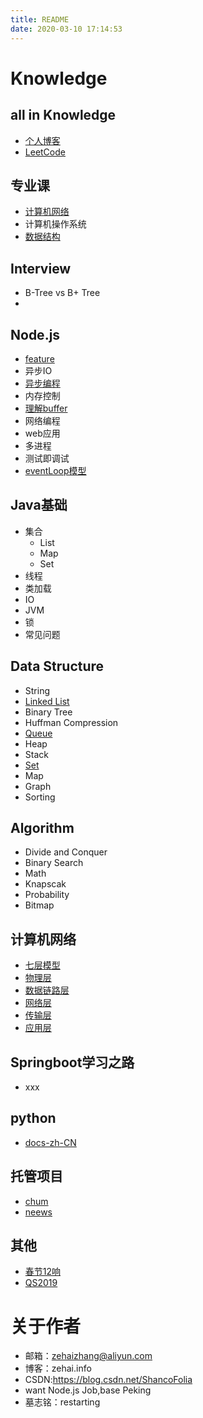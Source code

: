 ```yaml
---
title: README
date: 2020-03-10 17:14:53
---
```


# Knowledge

## all in Knowledge

- [个人博客](http://zehai.info)
- [LeetCode](http://zehai.info/categories/LeetCode/)

## 专业课

- [计算机网络](http://zehai.info/cnetwork/)
- 计算机操作系统
- [数据结构](http://zehai.info/structure/)

## Interview

- B-Tree vs B+ Tree
- 

## Node.js

- [feature](<http://zehai.info/Nodejs/#what>)
- 异步IO
- [异步编程](<http://zehai.info/Nodejs/#%E5%BC%82%E6%AD%A5%E7%BC%96%E7%A8%8B>)
- 内存控制
- [理解buffer](http://zehai.info/Nodejs/)
- 网络编程
- web应用
- 多进程
- 测试即调试
- [eventLoop模型](<http://zehai.info/Nodejs/#EventLoop>)

## Java基础

- 集合
  - List
  - Map
  - Set
- 线程
- 类加载
- IO
- JVM
- 锁
- 常见问题

## Data Structure

- String
- [Linked List](<http://zehai.info/Structure/#LinkedList>)
- Binary Tree
- Huffman Compression
- [Queue](<http://zehai.info/Structure/#Queue>)
- Heap
- Stack
- [Set](<http://zehai.info/Structure/#Set>)
- Map
- Graph
- Sorting

## Algorithm

- Divide and Conquer
- Binary Search
- Math
- Knapscak
- Probability
- Bitmap

## 计算机网络

- [七层模型](http://zehai.info/cnetwork/)
- [物理层](http://zehai.info/cnetwork/)
- [数据链路层](http://zehai.info/cnetwork/)
- [网络层](http://zehai.info/cnetwork/)
- [传输层](http://zehai.info/cnetwork/)
- [应用层](http://zehai.info/cnetwork/)

## Springboot学习之路

- xxx

## python

- [docs-zh-CN](https://docs.python.org/zh-cn/3.7/tutorial/index.html)

## 托管项目

- [chum](https://github.com/ShawnGoethe/chum)
- [neews](https://github.com/ShawnGoethe/neews)

## 其他

- [春节12响](http://zehai.info/2019/04/04/2019-04-04-%E6%98%A5%E8%8A%8212%E5%93%8D/)
- [QS2019](http://zehai.info/qs2019/)

# 关于作者

- 邮箱：zehaizhang@aliyun.com
- 博客：zehai.info
- CSDN:https://blog.csdn.net/ShancoFolia
- want Node.js Job,base Peking
- 墓志铭：restarting